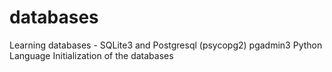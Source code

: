 # databases
Learning databases - SQLite3 and Postgresql (psycopg2) pgadmin3 Python Language
Initialization of the databases
